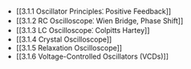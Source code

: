 

- [[3.1.1 Oscillator Principles⁚ Positive Feedback]]
- [[3.1.2 RC Oscilloscope⁚ Wien Bridge, Phase Shift]]
- [[3.1.3 LC Oscilloscope⁚ Colpitts Hartey]]
- [[3.1.4 Crystal Oscilloscope]]
- [[3.1.5 Relaxation Oscilloscope]]
- [[3.1.6 Voltage-Controlled Oscillators (VCDs)]]
